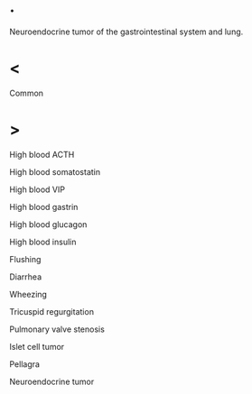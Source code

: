 # .

Neuroendocrine tumor of the gastrointestinal system and lung.

# <

Common

# >

High blood ACTH

High blood somatostatin

High blood VIP

High blood gastrin

High blood glucagon

High blood insulin

Flushing

Diarrhea

Wheezing

Tricuspid regurgitation

Pulmonary valve stenosis

Islet cell tumor

Pellagra

Neuroendocrine tumor
